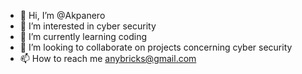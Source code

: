 - 👋 Hi, I’m @Akpanero
- 👀 I’m interested in cyber security
- 🌱 I’m currently learning coding
- 💞️ I’m looking to collaborate on projects concerning cyber security
- 📫 How to reach me anybricks@gmail.com

<!---
Akpanero/Akpanero is a ✨ special ✨ repository because its `README.md` (this file) appears on your GitHub profile.
You can click the Preview link to take a look at your changes.
--->
